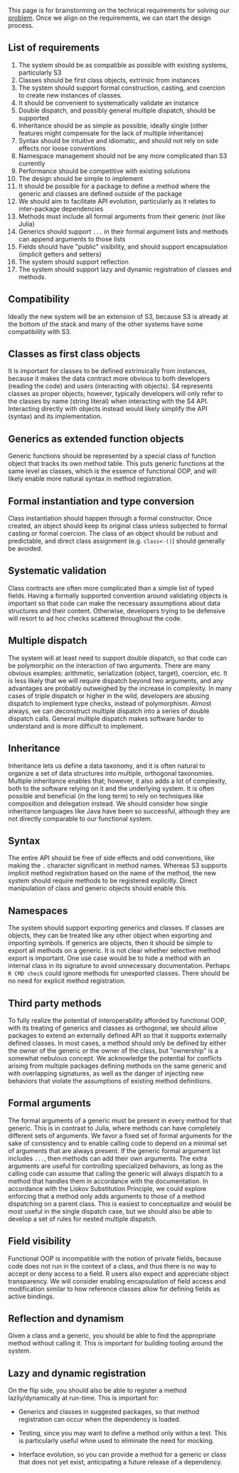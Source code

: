 This page is for brainstorming on the technical requirements for solving our [problem](https://github.com/RConsortium/OOP-WG/wiki/Problem-Statement). Once we align on the requirements, we can start the design process.

## List of requirements
1. The system should be as compatible as possible with existing systems, particularly S3
1. Classes should be first class objects, extrinsic from instances
1. The system should support formal construction, casting, and coercion to create new instances of classes.
1. It should be convenient to systematically validate an instance
1. Double dispatch, and possibly general multiple dispatch, should be supported
1. Inheritance should be as simple as possible, ideally single (other features might compensate for the lack of multiple inheritance)
1. Syntax should be intuitive and idiomatic, and should not rely on side effects nor loose conventions
1. Namespace management should not be any more complicated than S3 currently
1. Performance should be competitive with existing solutions
1. The design should be simple to implement
1. It should be possible for a package to define a method where the generic and classes are defined outside of the package
1. We should aim to facilitate API evolution, particularly as it relates to inter-package dependencies
1. Methods must include all formal arguments from their generic (not like Julia)
1. Generics should support `...` in their formal argument lists and methods can append arguments to those lists
1. Fields should have "public" visibility, and should support encapsulation (implicit getters and setters)
1. The system should support reflection
1. The system should support lazy and dynamic registration of classes and methods.

## Compatibility

Ideally the new system will be an extension of S3, because S3 is already at the bottom of the stack and many of the other systems have some compatibility with S3.

## Classes as first class objects

It is important for classes to be defined extrinsically from instances, because it makes the data contract more obvious to both developers (reading the code) and users (interacting with objects). S4 represents classes as proper objects; however, typically developers will only refer to the classes by name (string literal) when interacting with the S4 API. Interacting directly with objects instead would likely simplify the API (syntax) and its implementation.

## Generics as extended function objects

Generic functions should be represented by a special class of function object that tracks its own method table. This puts generic functions at the same level as classes, which is the essence of functional OOP, and will likely enable more natural syntax in method registration.

## Formal instantiation and type conversion

Class instantiation should happen through a formal constructor. Once created, an object should keep its original class unless subjected to formal casting or formal coercion. The class of an object should be robust and predictable, and direct class assignment (e.g. `class<-()`) should generally be avoided.

## Systematic validation

Class contracts are often more complicated than a simple list of typed fields. Having a formally supported convention around validating objects is important so that code can make the necessary assumptions about data structures and their content. Otherwise, developers trying to be defensive will resort to ad hoc checks scattered throughout the code.
 
## Multiple dispatch

The system will at least need to support double dispatch, so that code can be polymorphic on the interaction of two arguments. There are many obvious examples: arithmetic, serialization (object, target), coercion, etc. It is less likely that we will require dispatch beyond two arguments, and any advantages are probably outweighed by the increase in complexity. In many cases of triple dispatch or higher in the wild, developers are abusing dispatch to implement type checks, instead of polymorphism. Almost always, we can deconstruct multiple dispatch into a series of double dispatch calls. General multiple dispatch makes software harder to understand and is more difficult to implement.

## Inheritance

Inheritance lets us define a data taxonomy, and it is often natural to organize a set of data structures into multiple, orthogonal taxonomies. Multiple inheritance enables that; however, it also adds a lot of complexity, both to the software relying on it and the underlying system. It is often possible and beneficial (in the long term) to rely on techniques like composition and delegation instead. We should consider how single inheritance languages like Java have been so successful, although they are not directly comparable to our functional system. 

## Syntax

The entire API should be free of side effects and odd conventions, like making the `.` character significant in method names. Whereas S3 supports implicit method registration based on the name of the method, the new system should require methods to be registered explicitly. Direct manipulation of class and generic objects should enable this.

## Namespaces

The system should support exporting generics and classes. If classes are objects, they can be treated like any other object when exporting and importing symbols. If generics are objects, then it should be simple to export all methods on a generic.  It is not clear whether selective method export is important. One use case would be to hide a method with an internal class in its signature to avoid unnecessary documentation. Perhaps `R CMD check` could ignore methods for unexported classes. There should be no need for explicit method registration.  

## Third party methods

To fully realize the potential of interoperability afforded by functional OOP, with its treating of generics and classes as orthogonal, we should allow packages to extend an externally defined API so that it supports externally defined classes. In most cases, a method should only be defined by either the owner of the generic or the owner of the class, but "ownership" is a somewhat nebulous concept. We acknowledge the potential for conflicts arising from multiple packages defining methods on the same generic and with overlapping signatures, as well as the danger of injecting new behaviors that violate the assumptions of existing method definitions.

## Formal arguments

The formal arguments of a generic must be present in every method for that generic. This is in contrast to Julia, where methods can have completely different sets of arguments. We favor a fixed set of formal arguments for the sake of consistency and to enable calling code to depend on a minimal set of arguments that are always present. If the generic formal argument list includes `...`, then methods can add their own arguments. The extra arguments are useful for controlling specialized behaviors, as long as the calling code can assume that calling the generic will always dispatch to a method that handles them in accordance with the documentation. In accordance with the Liskov Substitution Principle, we could explore enforcing that a method only adds arguments to those of a method dispatching on a parent class. This is easiest to conceptualize and would be most useful in the single dispatch case, but we should also be able to develop a set of rules for nested multiple dispatch.

## Field visibility

Functional OOP is incompatible with the notion of private fields, because code does not run in the context of a class, and thus there is no way to accept or deny access to a field. R users also expect and appreciate object transparency. We will consider enabling encapsulation of field access and modification similar to how reference classes allow for defining fields as active bindings.

## Reflection and dynamism

Given a class and a generic, you should be able to find the appropriate method without calling it. This is important for building tooling around the system.

## Lazy and dynamic registration

On the flip side, you should also be able to register a method lazily/dynamically at run-time. This is important for:

* Generics and classes in suggested packages, so that method registration can 
  occur when the dependency is loaded.

* Testing, since you may want to define a method only within a test. This is
  particularly useful whne used to eliminate the need for mocking.

* Interface evolution, so you can provide a method for a generic or class that 
  does not yet exist, anticipating a future release of a dependency.
